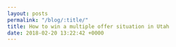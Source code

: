 ```yaml
---
layout: posts
permalink: "/blog/:title/"
title: How to win a multiple offer situation in Utah
date: 2018-02-20 13:22:42 +0000
---
```


